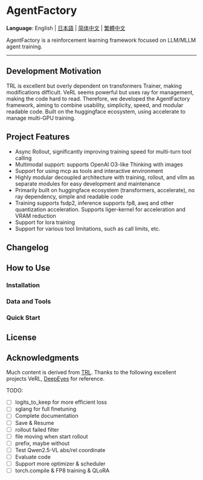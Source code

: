 # AgentFactory

**Language**: English | [日本語](README_jp.md) | [简体中文](README_zh-CN.md) | [繁體中文](README_zh-TW.md)

AgentFactory is a reinforcement learning framework focused on LLM/MLLM agent training.

--- 

## Development Motivation
TRL is excellent but overly dependent on transformers Trainer, making modifications difficult. VeRL seems powerful but uses ray for management, making the code hard to read. Therefore, we developed the AgentFactory framework, aiming to combine usability, simplicity, speed, and modular readable code.
Built on the huggingface ecosystem, using accelerate to manage multi-GPU training.

## Project Features
- Async Rollout, significantly improving training speed for multi-turn tool calling
- Multimodal support: supports OpenAI O3-like Thinking with images
- Support for using mcp as tools and interactive environment
- Highly modular decoupled architecture with training, rollout, and vllm as separate modules for easy development and maintenance
- Primarily built on huggingface ecosystem (transformers, accelerate), no ray dependency, simple and readable code
- Training supports fsdp2, inference supports fp8, awq and other quantization acceleration. Supports liger-kernel for acceleration and VRAM reduction
- Support for lora training
- Support for various tool limitations, such as call limits, etc.

## Changelog

## How to Use

### Installation

### Data and Tools

### Quick Start

## License

## Acknowledgments
Much content is derived from [TRL](https://github.com/huggingface/trl). Thanks to the following excellent projects VeRL, [DeepEyes](https://github.com/Visual-Agent/DeepEyes) for reference.

TODO:
- [ ] logits_to_keep for more efficient loss
- [ ] sglang for full finetuning
- [ ] Complete documentation
- [ ] Save & Resume
- [ ] rollout failed filter
- [ ] file moving when start rollout
- [ ] prefix, maybe without <think>
- [ ] Test Qwen2.5-VL abs/rel coordinate
- [ ] Evaluate code
- [ ] Support more optimizer & scheduler
- [ ] torch.compile & FP8 training & QLoRA